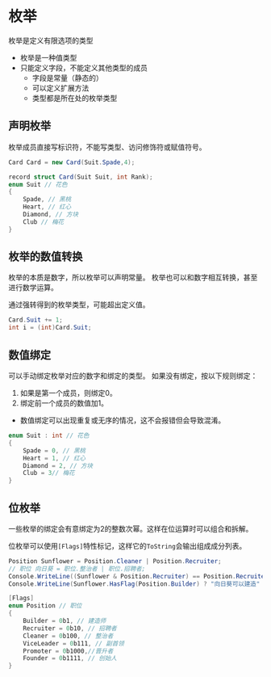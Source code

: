 ﻿# 枚举

枚举是定义有限选项的类型

- 枚举是一种值类型
- 只能定义字段，不能定义其他类型的成员
    - 字段是常量（静态的）
	- 可以定义扩展方法
	- 类型都是所在处的枚举类型

## 声明枚举

枚举成员直接写标识符，不能写类型、访问修饰符或赋值符号。

```csharp
Card Card = new Card(Suit.Spade,4); 

record struct Card(Suit Suit, int Rank);
enum Suit // 花色
{
	Spade, // 黑桃
	Heart, // 红心
	Diamond, // 方块
	Club // 梅花
}
```

## 枚举的数值转换

枚举的本质是数字，所以枚举可以声明常量。
枚举也可以和数字相互转换，甚至进行数学运算。

通过强转得到的枚举类型，可能超出定义值。

```csharp
Card.Suit += 1;
int i = (int)Card.Suit;
```

## 数值绑定

可以手动绑定枚举对应的数字和绑定的类型。
如果没有绑定，按以下规则绑定：

1. 如果是第一个成员，则绑定0。
2. 绑定前一个成员的数值加1。
- 数值绑定可以出现重复或无序的情况，这不会报错但会导致混淆。

```csharp
enum Suit : int // 花色
{
	Spade = 0, // 黑桃
	Heart = 1, // 红心
	Diamond = 2, // 方块
	Club = 3// 梅花
}
```

## 位枚举

一些枚举的绑定会有意绑定为2的整数次幂。这样在位运算时可以组合和拆解。

位枚举可以使用`[Flags]`特性标记，这样它的`ToString`会输出组成成分列表。

```csharp
Position Sunflower = Position.Cleaner | Position.Recruiter;
// 职位 向日葵 = 职位.整治者 | 职位.招聘者;
Console.WriteLine((Sunflower & Position.Recruiter) == Position.Recruiter ? "向日葵具有招聘权限" : "向日葵禁止招聘");
Console.WriteLine(Sunflower.HasFlag(Position.Builder) ? "向日葵可以建造" : "向日葵不能建造");

[Flags]
enum Position // 职位
{
	Builder = 0b1, // 建造师
	Recruiter = 0b10, // 招聘者
	Cleaner = 0b100, // 整治者
	ViceLeader = 0b111, // 副首领
	Promoter = 0b1000,//晋升者
	Founder = 0b1111, // 创始人
}
``` 